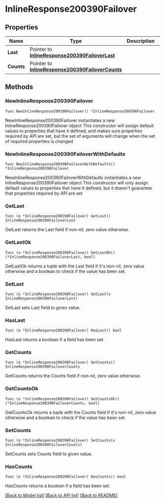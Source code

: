 # InlineResponse200390Failover

## Properties

Name | Type | Description | Notes
------------ | ------------- | ------------- | -------------
**Last** | Pointer to [**InlineResponse200390FailoverLast**](InlineResponse200390FailoverLast.md) |  | [optional] 
**Counts** | Pointer to [**InlineResponse200390FailoverCounts**](InlineResponse200390FailoverCounts.md) |  | [optional] 

## Methods

### NewInlineResponse200390Failover

`func NewInlineResponse200390Failover() *InlineResponse200390Failover`

NewInlineResponse200390Failover instantiates a new InlineResponse200390Failover object
This constructor will assign default values to properties that have it defined,
and makes sure properties required by API are set, but the set of arguments
will change when the set of required properties is changed

### NewInlineResponse200390FailoverWithDefaults

`func NewInlineResponse200390FailoverWithDefaults() *InlineResponse200390Failover`

NewInlineResponse200390FailoverWithDefaults instantiates a new InlineResponse200390Failover object
This constructor will only assign default values to properties that have it defined,
but it doesn't guarantee that properties required by API are set

### GetLast

`func (o *InlineResponse200390Failover) GetLast() InlineResponse200390FailoverLast`

GetLast returns the Last field if non-nil, zero value otherwise.

### GetLastOk

`func (o *InlineResponse200390Failover) GetLastOk() (*InlineResponse200390FailoverLast, bool)`

GetLastOk returns a tuple with the Last field if it's non-nil, zero value otherwise
and a boolean to check if the value has been set.

### SetLast

`func (o *InlineResponse200390Failover) SetLast(v InlineResponse200390FailoverLast)`

SetLast sets Last field to given value.

### HasLast

`func (o *InlineResponse200390Failover) HasLast() bool`

HasLast returns a boolean if a field has been set.

### GetCounts

`func (o *InlineResponse200390Failover) GetCounts() InlineResponse200390FailoverCounts`

GetCounts returns the Counts field if non-nil, zero value otherwise.

### GetCountsOk

`func (o *InlineResponse200390Failover) GetCountsOk() (*InlineResponse200390FailoverCounts, bool)`

GetCountsOk returns a tuple with the Counts field if it's non-nil, zero value otherwise
and a boolean to check if the value has been set.

### SetCounts

`func (o *InlineResponse200390Failover) SetCounts(v InlineResponse200390FailoverCounts)`

SetCounts sets Counts field to given value.

### HasCounts

`func (o *InlineResponse200390Failover) HasCounts() bool`

HasCounts returns a boolean if a field has been set.


[[Back to Model list]](../README.md#documentation-for-models) [[Back to API list]](../README.md#documentation-for-api-endpoints) [[Back to README]](../README.md)


